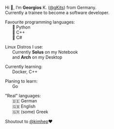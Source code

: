 <p>
  Hi 👋, I’m <strong>Georgios</strong> K. (<a href=https://github.com/gkits>@gKits</a>) from Germany.
  <br>
  Currently a trainee to become a software developer.
<p>
  Favourite programming languages:
  <br>&nbsp;&nbsp;&nbsp;&nbsp;&nbsp;&nbsp;🥇 Python
  <br>&nbsp;&nbsp;&nbsp;&nbsp;&nbsp;&nbsp;🥈 C++
  <br>&nbsp;&nbsp;&nbsp;&nbsp;&nbsp;&nbsp;🥉 C#
<p>
  Linux Distros I use:
  <br>&nbsp;&nbsp;&nbsp;&nbsp;&nbsp;&nbsp;Currently <strong>Solus</strong> on my Notebook
  <br>&nbsp;&nbsp;&nbsp;&nbsp;&nbsp;&nbsp;and <strong>Arch</strong> on my Desktop
<p>
  Currently learning:
  <br>&nbsp;&nbsp;&nbsp;&nbsp;&nbsp;&nbsp;Docker, C++
  <br>
<p>
  Planing to learn:
  <br>&nbsp;&nbsp;&nbsp;&nbsp;&nbsp;&nbsp;Go
<p>
  "Real" languages:
  <br>&nbsp;&nbsp;&nbsp;&nbsp;&nbsp;&nbsp;🇩🇪 German
  <br>&nbsp;&nbsp;&nbsp;&nbsp;&nbsp;&nbsp;🇬🇧 English
  <br>&nbsp;&nbsp;&nbsp;&nbsp;&nbsp;&nbsp;🇬🇷 (some) Greek
<p>
  Shoutout to <a href=https://github.com/kimhep>@kimhep</a>❤️
<!---
gKits/gKits is a ✨ special ✨ repository because its `README.md` (this file) appears on your GitHub profile.
You can click the Preview link to take a look at your changes.
--->
